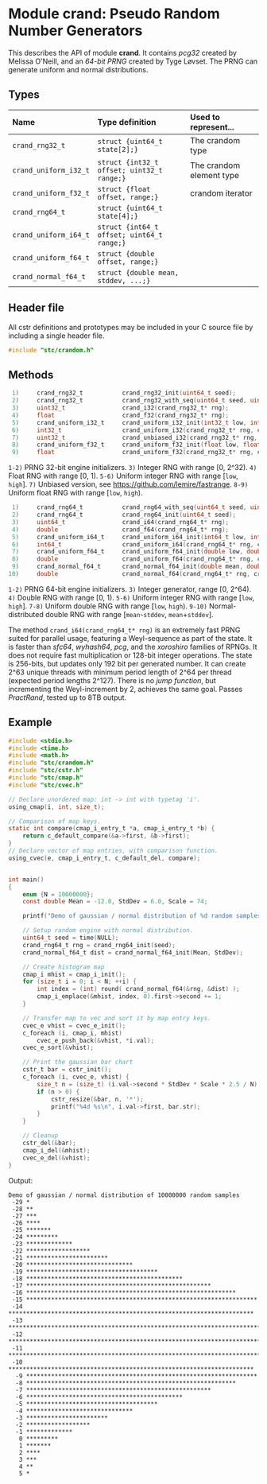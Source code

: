# Module crand: Pseudo Random Number Generators

This describes the API of module **crand**. It contains *pcg32* created by Melissa O'Neill, and an
*64-bit PRNG* created by Tyge Løvset. The PRNG can generate uniform and normal distributions.

## Types

| Name                  | Type definition                             | Used to represent...                 |
|:----------------------|:--------------------------------------------|:-------------------------------------|
| `crand_rng32_t`       | `struct {uint64_t state[2];}`               | The crandom type                     |
| `crand_uniform_i32_t` | `struct {int32_t offset; uint32_t range;}`  | The crandom element type             |
| `crand_uniform_f32_t` | `struct {float offset, range;}`             | crandom iterator                     |
| `crand_rng64_t`       | `struct {uint64_t state[4];}`               |                                      |
| `crand_uniform_i64_t` | `struct {int64_t offset; uint64_t range;}`  |                                      |
| `crand_uniform_f64_t` | `struct {double offset, range;}`            |                                      |
| `crand_normal_f64_t`  | `struct {double mean, stddev, ...;}`        |                                      |

## Header file

All cstr definitions and prototypes may be included in your C source file by including a single header file.
```c
#include "stc/crandom.h"
```

## Methods

```c
 1)     crand_rng32_t           crand_rng32_init(uint64_t seed);
 2)     crand_rng32_t           crand_rng32_with_seq(uint64_t seed, uint64_t seq);
 3)     uint32_t                crand_i32(crand_rng32_t* rng);
 4)     float                   crand_f32(crand_rng32_t* rng);
 5)     crand_uniform_i32_t     crand_uniform_i32_init(int32_t low, int32_t high);
 6)     int32_t                 crand_uniform_i32(crand_rng32_t* rng, crand_uniform_i32_t* dist);
 7)     uint32_t                crand_unbiased_i32(crand_rng32_t* rng, crand_uniform_i32_t* dist);
 8)     crand_uniform_f32_t     crand_uniform_f32_init(float low, float high); /*  */
 9)     float                   crand_uniform_f32(crand_rng32_t* rng, crand_uniform_f32_t* dist);
```
`1-2)` PRNG 32-bit engine initializers. `3)` Integer RNG with range \[0, 2^32). `4)` Float RNG with range \[0, 1). 
`5-6)` Uniform integer RNG with range \[`low`, `high`]. `7)` Unbiased version, see https://github.com/lemire/fastrange.
`8-9)` Uniform float RNG with range \[`low`, `high`).
```c
 1)     crand_rng64_t           crand_rng64_with_seq(uint64_t seed, uint64_t seq);
 2)     crand_rng64_t           crand_rng64_init(uint64_t seed);
 3)     uint64_t                crand_i64(crand_rng64_t* rng);
 4)     double                  crand_f64(crand_rng64_t* rng);
 5)     crand_uniform_i64_t     crand_uniform_i64_init(int64_t low, int64_t high);
 6)     int64_t                 crand_uniform_i64(crand_rng64_t* rng, crand_uniform_i64_t* dist);
 7)     crand_uniform_f64_t     crand_uniform_f64_init(double low, double high);
 8)     double                  crand_uniform_f64(crand_rng64_t* rng, crand_uniform_f64_t* dist);
 9)     crand_normal_f64_t      crand_normal_f64_init(double mean, double stddev);
10)     double                  crand_normal_f64(crand_rng64_t* rng, crand_normal_f64_t* dist);
```
`1-2)` PRNG 64-bit engine initializers. `3)` Integer generator, range \[0, 2^64). `4)` Double RNG with range \[0, 1).
`5-6)` Uniform integer RNG with range \[`low`, `high`]. `7-8)` Uniform double RNG with range \[`low`, `high`).
`9-10)` Normal-distributed double RNG with range [`mean`-`stddev`, `mean`+`stddev`].

The method `crand_i64(crand_rng64_t* rng)` is an extremely fast PRNG suited for parallel usage, featuring
a Weyl-sequence as part of the state. It is faster than *sfc64*, *wyhash64*, *pcg*, and the *xoroshiro*
families of RPNGs. It does not require fast multiplication or 128-bit integer operations. The state is
256-bits, but updates only 192 bit per generated number. It can create 2^63 unique threads with minimum period
length of 2^64 per thread (expected period lengths 2^127). There is no *jump function*, but incrementing
the Weyl-increment by 2, achieves the same goal. Passes *PractRand*, tested up to 8TB output.

## Example
```c
#include <stdio.h>
#include <time.h>
#include <math.h>
#include "stc/crandom.h"
#include "stc/cstr.h"
#include "stc/cmap.h"
#include "stc/cvec.h"

// Declare unordered map: int -> int with typetag 'i'.
using_cmap(i, int, size_t);

// Comparison of map keys.
static int compare(cmap_i_entry_t *a, cmap_i_entry_t *b) {
    return c_default_compare(&a->first, &b->first);
}
// Declare vector of map entries, with comparison function.
using_cvec(e, cmap_i_entry_t, c_default_del, compare);


int main()
{
    enum {N = 10000000};
    const double Mean = -12.0, StdDev = 6.0, Scale = 74;

    printf("Demo of gaussian / normal distribution of %d random samples\n", N);

    // Setup random engine with normal distribution.
    uint64_t seed = time(NULL);
    crand_rng64_t rng = crand_rng64_init(seed);
    crand_normal_f64_t dist = crand_normal_f64_init(Mean, StdDev);

    // Create histogram map
    cmap_i mhist = cmap_i_init();
    for (size_t i = 0; i < N; ++i) {
        int index = (int) round( crand_normal_f64(&rng, &dist) );
        cmap_i_emplace(&mhist, index, 0).first->second += 1;
    }

    // Transfer map to vec and sort it by map entry keys.
    cvec_e vhist = cvec_e_init();
    c_foreach (i, cmap_i, mhist)
        cvec_e_push_back(&vhist, *i.val);
    cvec_e_sort(&vhist);

    // Print the gaussian bar chart
    cstr_t bar = cstr_init();
    c_foreach (i, cvec_e, vhist) {
        size_t n = (size_t) (i.val->second * StdDev * Scale * 2.5 / N);
        if (n > 0) {
            cstr_resize(&bar, n, '*');
            printf("%4d %s\n", i.val->first, bar.str);
        }
    }

    // Cleanup
    cstr_del(&bar);
    cmap_i_del(&mhist);
    cvec_e_del(&vhist);
}
```
Output:
```
Demo of gaussian / normal distribution of 10000000 random samples
 -29 *
 -28 **
 -27 ***
 -26 ****
 -25 *******
 -24 *********
 -23 *************
 -22 ******************
 -21 ***********************
 -20 ******************************
 -19 *************************************
 -18 ********************************************
 -17 ****************************************************
 -16 ***********************************************************
 -15 *****************************************************************
 -14 *********************************************************************
 -13 ************************************************************************
 -12 *************************************************************************
 -11 ************************************************************************
 -10 *********************************************************************
  -9 *****************************************************************
  -8 ***********************************************************
  -7 ****************************************************
  -6 ********************************************
  -5 *************************************
  -4 ******************************
  -3 ***********************
  -2 ******************
  -1 *************
   0 *********
   1 *******
   2 ****
   3 ***
   4 **
   5 *
```
